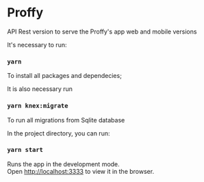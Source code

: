 # Proffy

  API Rest version to serve the Proffy's app web and mobile versions

  It's necessary to run: 

### `yarn`

  To install all packages and dependecies;

  It is also necessary run

### `yarn knex:migrate`

  To run all migrations from Sqlite database

  In the project directory, you can run:

### `yarn start`

Runs the app in the development mode.<br />
Open [http://localhost:3333](http://localhost:3333) to view it in the browser.